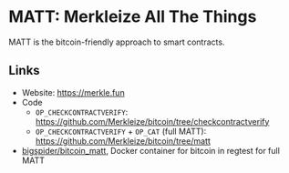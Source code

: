 # MATT: Merkleize All The Things

MATT is the bitcoin-friendly approach to smart contracts.

## Links

* Website: https://merkle.fun
* Code
  * `OP_CHECKCONTRACTVERIFY`: https://github.com/Merkleize/bitcoin/tree/checkcontractverify
  * `OP_CHECKCONTRACTVERIFY` + `OP_CAT` (full MATT): https://github.com/Merkleize/bitcoin/tree/matt
* [bigspider/bitcoin_matt](https://github.com/Merkleize/docker), Docker container for bitcoin in regtest for full MATT
